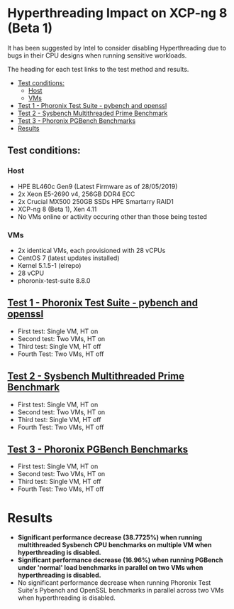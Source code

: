 # Hyperthreading Impact on XCP-ng 8 (Beta 1)

It has been suggested by Intel to consider disabling Hyperthreading due to bugs in their CPU designs when running sensitive workloads.

The heading for each test links to the test method and results.

<!-- MarkdownTOC -->

- [Test conditions:](#test-conditions)
    - [Host](#host)
    - [VMs](#vms)
- [Test 1 - Phoronix Test Suite - pybench and openssl](#test-1---phoronix-test-suite---pybench-and-openssl)
- [Test 2 - Sysbench Multithreaded Prime Benchmark](#test-2---sysbench-multithreaded-prime-benchmark)
- [Test 3 - Phoronix PGBench Benchmarks](#test-3---phoronix-pgbench-benchmarks)
- [Results](#results)

<!-- /MarkdownTOC -->

<a id="test-conditions"></a>
## Test conditions:

<a id="host"></a>
### Host

- HPE BL460c Gen9 (Latest Firmware as of 28/05/2019)
- 2x Xeon E5-2690 v4, 256GB DDR4 ECC
- 2x Crucial MX500 250GB SSDs HPE Smartarry RAID1
- XCP-ng 8 (Beta 1), Xen 4.11
- No VMs online or activity occuring other than those being tested

<a id="vms"></a>
### VMs

- 2x identical VMs, each provisioned with 28 vCPUs
- CentOS 7 (latest updates installed)
- Kernel 5.1.5-1 (elrepo)
- 28 vCPU
- phoronix-test-suite 8.8.0

<a id="test-1---phoronix-test-suite---pybench-and-openssl"></a>
## [Test 1 - Phoronix Test Suite - pybench and openssl](test_1_phoronix_pybench_openssl.md)

- First test: Single VM, HT on
- Second test: Two VMs, HT on
- Third test: Single VM, HT off
- Fourth Test: Two VMs, HT off

<a id="test-2---sysbench-multithreaded-prime-benchmark"></a>
## [Test 2 - Sysbench Multithreaded Prime Benchmark](hyperthreading_impact/test_2_sysbench_prime.md)

- First test: Single VM, HT on
- Second test: Two VMs, HT on
- Third test: Single VM, HT off
- Fourth Test: Two VMs, HT off

<a id="test-3---phoronix-pgbench-benchmarks"></a>
## [Test 3 - Phoronix PGBench Benchmarks](test_3_phoronix_pgbench.md)

- First test: Single VM, HT on
- Second test: Two VMs, HT on
- Third test: Single VM, HT off
- Fourth Test: Two VMs, HT off

<a id="results"></a>
# Results

- **Significant performance decrease (38.7725%) when running multithreaded Sysbench CPU benchmarks on multiple VM when hyperthreading is disabled.**
- **Significant performance decrease (16.96%) when running PGBench under 'normal' load benchmarks in parallel on two VMs when hyperthreading is disabled.**
- No significant performance decrease when running Phoronix Test Suite's Pybench and OpenSSL benchmarks in parallel across two VMs when hyperthreading is disabled.
